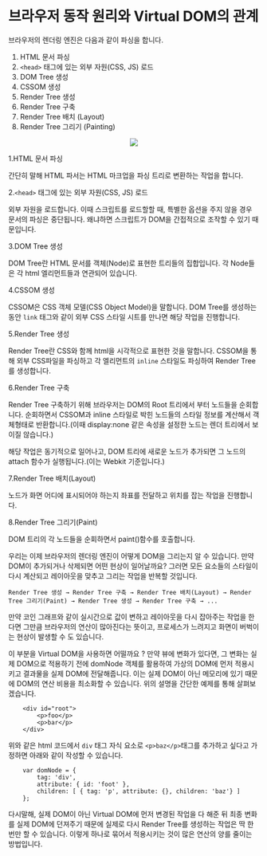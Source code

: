 # 브라우저 동작 원리와 Virtual DOM의 관계

브라우저의 렌더링 엔진은 다음과 같이 파싱을 합니다.

1. HTML 문서 파싱
2. `<head>` 태그에 있는 외부 자원(CSS, JS) 로드
3. DOM Tree 생성
4. CSSOM 생성
5. Render Tree 생성
6. Render Tree 구축
7. Render Tree 배치 (Layout)
8. Render Tree 그리기 (Painting)

<p align="center"><img src="https://github.com/Geon-wooBryanKim/TIL/blob/master/images/browser-workflow-with-virtual-dom.png" align="center" /></p>

1.HTML 문서 파싱

간단히 말해 HTML 파서는 HTML 마크업을 파싱 트리로 변환하는 작업을 합니다.

2.`<head>` 태그에 있는 외부 자원(CSS, JS) 로드

외부 자원을 로드합니다. 이때 스크립트를 로드할할 때, 특별한 옵션을 주지 않을 경우 문서의 파싱은 중단됩니다. 왜냐하면 스크립트가 DOM을 간접적으로 조작할 수 있기 때문입니다.

3.DOM Tree 생성

DOM Tree란 HTML 문서를 객체(Node)로 표현한 트리들의 집합입니다. 각 Node들은 각 html 엘리먼트들과 연관되어 있습니다.

4.CSSOM 생성

CSSOM은 CSS 객체 모델(CSS Object Model)을 말합니다. DOM Tree를 생성하는 동안 `link` 태그와 같이 외부 CSS 스타일 시트를 만나면 해당 작업을 진행합니다.

5.Render Tree 생성

Render Tree란 CSS와 함께 html을 시각적으로 표현한 것을 말합니다. CSSOM을 통해 외부 CSS파일을 파싱하고 각 엘리먼트의 `inline` 스타일도 파싱하여 Render Tree를 생성합니다.

6.Render Tree 구축

Render Tree 구축하기 위해 브라우저는 DOM의 Root 트리에서 부터 노드들을 순회합니다. 순회하면서 CSSOM과 inline 스타일로 박힌 노드들의 스타일 정보를 계산해서 객체형태로 반환합니다.(이때 display:none 같은 속성을 설정한 노드는 렌더 트리에서 보이질 않습니다.)

해당 작업은 동기적으로 일어나고, DOM 트리에 새로운 노드가 추가되면 그 노드의 attach 함수가 실행됩니다.(이는 Webkit 기준입니다.)

7.Render Tree 배치(Layout)

노드가 화면 어디에 표시되어야 하는지 좌표를 전달하고 위치를 잡는 작업을 진행합니다.

8.Render Tree 그리기(Paint)

DOM 트리의 각 노드들을 순회하면서 paint()함수를 호출합니다.

우리는 이제 브라우저의 렌더링 엔진이 어떻게 DOM을 그리는지 알 수 있습니다. 만약 DOM이 추가되거나 삭제되면 어떤 현상이 일어날까요? 그러면 모든 요소들의 스타일이 다시 계산되고 레이아웃을 맞추고 그리는 작업을 반복할 것입니다.

```
Render Tree 생성 → Render Tree 구축 → Render Tree 배치(Layout) → Render Tree 그리기(Paint) → Render Tree 생성 → Render Tree 구축 → ...
```

만약 코인 그래프와 같이 실시간으로 값이 변하고 레이아웃을 다시 잡아주는 작업을 한다면 그만큼 브라우저의 연산이 많아진다는 뜻이고, 프로세스가 느려지고 화면이 버벅이는 현상이 발생할 수 도 있습니다.

이 부분을 Virtual DOM을 사용하면 어떨까요 ?
만약 뷰에 변화가 있다면, 그 변화는 실제 DOM으로 적용하기 전에 domNode 객체를 활용하여 가상의 DOM에 먼저 적용시키고 결과물을 실제 DOM에 전달해줍니다. 이는 실제 DOM이 아닌 메모리에 있기 때문에 DOM의 연산 비용을 최소화할 수 있습니다. 위의 설명을 간단한 예제를 통해 살펴보겠습니다.

```
    <div id="root">
    	<p>foo</p>
    	<p>bar</p>
    </div>
```

위와 같은 html 코드에서 `div` 태그 자식 요소로 `<p>baz</p>`태그를 추가하고 싶다고 가정하면 아래와 같이 작성할 수 있습니다.

```
    var domNode = {
    	tag: 'div',
    	attribute: { id: 'foot' },
    	children: [ { tag: 'p', attribute: {}, children: 'baz'} ]
    };
```

다시말해, 실제 DOM이 아닌 Virtual DOM에 먼저 변경된 작업을 다 해준 뒤 최종 변화를 실제 DOM에 던져주기 때문에 실제로 다시 Render Tree를 생성하는 작업은 딱 한번만 할 수 있습니다. 이렇게 하나로 묶어서 적용시키는 것이 많은 연산의 양를 줄이는 방법입니다.
